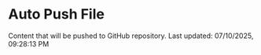 # Auto Push File

Content that will be pushed to GitHub repository.
Last updated: 07/10/2025, 09:28:13 PM